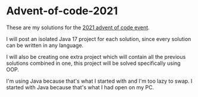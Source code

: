 # Advent-of-code-2021

These are my solutions for the [2021 advent of code event](https://adventofcode.com/2021/).

I will post an isolated Java 17 project for each solution, since every solution can be written in any language.

I will also be creating one extra project which will contain all the previous solutions combined in one, this project will be solved specifically using OOP.

I'm using Java because that's what I started with and I'm too lazy to swap.
I started with Java because that's what I had open on my PC.
